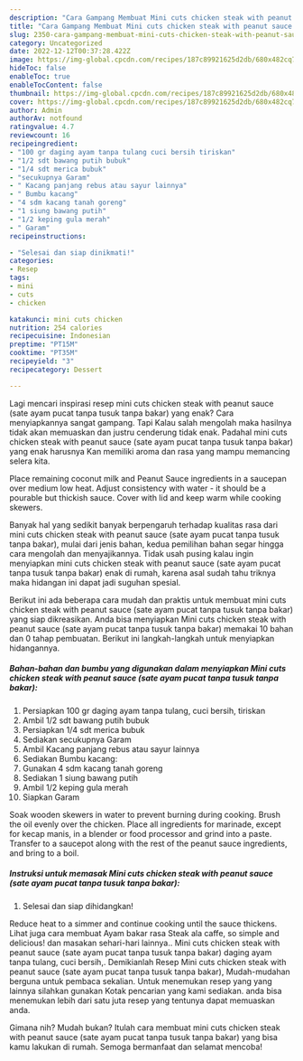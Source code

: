 ```yaml
---
description: "Cara Gampang Membuat Mini cuts chicken steak with peanut sauce (sate ayam pucat tanpa tusuk tanpa bakar) yang Sempurna, Buat Buka Puasa Sempurna"
title: "Cara Gampang Membuat Mini cuts chicken steak with peanut sauce (sate ayam pucat tanpa tusuk tanpa bakar) yang Sempurna, Buat Buka Puasa Sempurna"
slug: 2350-cara-gampang-membuat-mini-cuts-chicken-steak-with-peanut-sauce-sate-ayam-pucat-tanpa-tusuk-tanpa-bakar-yang-sempurna-buat-buka-puasa-sempurna
category: Uncategorized
date: 2022-12-12T00:37:28.422Z
image: https://img-global.cpcdn.com/recipes/187c89921625d2db/680x482cq70/mini-cuts-chicken-steak-with-peanut-sauce-sate-ayam-pucat-tanpa-tusuk-tanpa-bakar-foto-resep-utama.jpg
hideToc: false
enableToc: true
enableTocContent: false
thumbnail: https://img-global.cpcdn.com/recipes/187c89921625d2db/680x482cq70/mini-cuts-chicken-steak-with-peanut-sauce-sate-ayam-pucat-tanpa-tusuk-tanpa-bakar-foto-resep-utama.jpg
cover: https://img-global.cpcdn.com/recipes/187c89921625d2db/680x482cq70/mini-cuts-chicken-steak-with-peanut-sauce-sate-ayam-pucat-tanpa-tusuk-tanpa-bakar-foto-resep-utama.jpg
author: Admin
authorAv: notfound
ratingvalue: 4.7
reviewcount: 16
recipeingredient:
- "100 gr daging ayam tanpa tulang cuci bersih tiriskan"
- "1/2 sdt bawang putih bubuk"
- "1/4 sdt merica bubuk"
- "secukupnya Garam"
- " Kacang panjang rebus atau sayur lainnya"
- " Bumbu kacang"
- "4 sdm kacang tanah goreng"
- "1 siung bawang putih"
- "1/2 keping gula merah"
- " Garam"
recipeinstructions:

- "Selesai dan siap dinikmati!"
categories:
- Resep
tags:
- mini
- cuts
- chicken

katakunci: mini cuts chicken 
nutrition: 254 calories
recipecuisine: Indonesian
preptime: "PT15M"
cooktime: "PT35M"
recipeyield: "3"
recipecategory: Dessert

---
```



Lagi mencari inspirasi resep mini cuts chicken steak with peanut sauce (sate ayam pucat tanpa tusuk tanpa bakar) yang enak? Cara menyiapkannya sangat gampang. Tapi Kalau salah mengolah maka hasilnya tidak akan memuaskan dan justru cenderung tidak enak. Padahal mini cuts chicken steak with peanut sauce (sate ayam pucat tanpa tusuk tanpa bakar) yang enak harusnya Kan memiliki aroma dan rasa yang mampu memancing selera kita.


Place remaining coconut milk and Peanut Sauce ingredients in a saucepan over medium low heat. Adjust consistency with water - it should be a pourable but thickish sauce. Cover with lid and keep warm while cooking skewers.

Banyak hal yang sedikit banyak berpengaruh terhadap kualitas rasa dari mini cuts chicken steak with peanut sauce (sate ayam pucat tanpa tusuk tanpa bakar), mulai dari jenis bahan, kedua pemilihan bahan segar hingga cara mengolah dan menyajikannya. Tidak usah pusing kalau ingin menyiapkan mini cuts chicken steak with peanut sauce (sate ayam pucat tanpa tusuk tanpa bakar) enak di rumah, karena asal sudah tahu triknya maka hidangan ini dapat jadi suguhan spesial.


Berikut ini ada beberapa cara mudah dan praktis untuk membuat mini cuts chicken steak with peanut sauce (sate ayam pucat tanpa tusuk tanpa bakar) yang siap dikreasikan. Anda bisa menyiapkan Mini cuts chicken steak with peanut sauce (sate ayam pucat tanpa tusuk tanpa bakar) memakai 10 bahan dan 0 tahap pembuatan. Berikut ini langkah-langkah untuk menyiapkan hidangannya.

<!--inarticleads1-->

##### Bahan-bahan dan bumbu yang digunakan dalam menyiapkan Mini cuts chicken steak with peanut sauce (sate ayam pucat tanpa tusuk tanpa bakar):

1. Persiapkan 100 gr daging ayam tanpa tulang, cuci bersih, tiriskan
1. Ambil 1/2 sdt bawang putih bubuk
1. Persiapkan 1/4 sdt merica bubuk
1. Sediakan secukupnya Garam
1. Ambil  Kacang panjang rebus atau sayur lainnya
1. Sediakan  Bumbu kacang:
1. Gunakan 4 sdm kacang tanah goreng
1. Sediakan 1 siung bawang putih
1. Ambil 1/2 keping gula merah
1. Siapkan  Garam


Soak wooden skewers in water to prevent burning during cooking. Brush the oil evenly over the chicken. Place all ingredients for marinade, except for kecap manis, in a blender or food processor and grind into a paste. Transfer to a saucepot along with the rest of the peanut sauce ingredients, and bring to a boil. 

<!--inarticleads2-->

##### Instruksi untuk memasak Mini cuts chicken steak with peanut sauce (sate ayam pucat tanpa tusuk tanpa bakar):


1. Selesai dan siap dihidangkan!

Reduce heat to a simmer and continue cooking until the sauce thickens. Lihat juga cara membuat Ayam bakar rasa Steak ala caffe, so simple and delicious! dan masakan sehari-hari lainnya.. Mini cuts chicken steak with peanut sauce (sate ayam pucat tanpa tusuk tanpa bakar) daging ayam tanpa tulang, cuci bersih,. Demikianlah Resep Mini cuts chicken steak with peanut sauce (sate ayam pucat tanpa tusuk tanpa bakar), Mudah-mudahan berguna untuk pembaca sekalian. Untuk menemukan resep yang yang lainnya silahkan gunakan Kotak pencarian yang kami sediakan. anda bisa menemukan lebih dari satu juta resep yang tentunya dapat memuaskan anda. 

Gimana nih? Mudah bukan? Itulah cara membuat mini cuts chicken steak with peanut sauce (sate ayam pucat tanpa tusuk tanpa bakar) yang bisa kamu lakukan di rumah. Semoga bermanfaat dan selamat mencoba!
